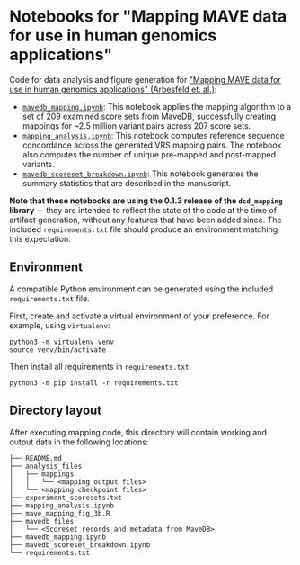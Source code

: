 # Notebooks for "Mapping MAVE data for use in human genomics applications"

Code for data analysis and figure generation for ["Mapping MAVE data for use in human genomics applications" (Arbesfeld et. al.)](https://www.biorxiv.org/content/10.1101/2023.06.20.545702v1):

* [`mavedb_mapping.ipynb`](mavedb_mapping.ipynb): This notebook applies the mapping algorithm to a set of 209 examined score sets from MaveDB, successfully creating mappings for ~2.5 million variant pairs across 207 score sets.
* [`mapping_analysis.ipynb`](mapping_analysis.ipynb): This notebook computes reference sequence concordance across the generated VRS mapping pairs. The notebook also computes the number of unique pre-mapped and post-mapped variants.
* [`mavedb_scoreset_breakdown.ipynb`](mavedb_scoreset_breakdown.ipynb): This notebook generates the summary statistics that are described in the manuscript.

**Note that these notebooks are using the 0.1.3 release of the `dcd_mapping` library** -- they are intended to reflect the state of the code at the time of artifact generation, without any features that have been added since. The included `requirements.txt` file should produce an environment matching this expectation.

## Environment

A compatible Python environment can be generated using the included `requirements.txt` file.

First, create and activate a virtual environment of your preference. For example, using `virtualenv`:

```shell
python3 -m virtualenv venv
source venv/bin/activate
```

Then install all requirements in `requirements.txt`:

```shell
python3 -m pip install -r requirements.txt
```

## Directory layout

After executing mapping code, this directory will contain working and output data in the following locations:

```
├── README.md
├── analysis_files
│   ├── mappings
│   │   └── <mapping output files>
│   └── <mapping checkpoint files>
├── experiment_scoresets.txt
├── mapping_analysis.ipynb
├── mave_mapping_fig_3b.R
├── mavedb_files
│   └── <Scoreset records and metadata from MaveDB>
├── mavedb_mapping.ipynb
├── mavedb_scoreset_breakdown.ipynb
└── requirements.txt
```
